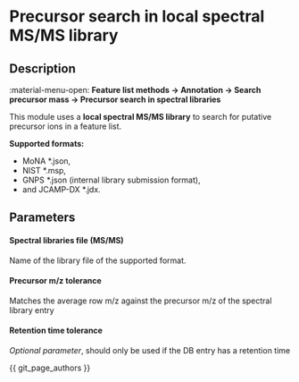 # **Precursor search in local spectral MS/MS library**

## **Description**

:material-menu-open: **Feature list methods → Annotation → Search precursor mass → Precursor search in spectral libraries**

This module uses a **local spectral MS/MS library** to search for putative precursor ions in a feature list.  

**Supported formats:** 

- MoNA *.json, 
- NIST *.msp, 
- GNPS *.json (internal library submission format), 
- and JCAMP-DX *.jdx.

## **Parameters**

#### **Spectral libraries file (MS/MS)**

Name of the library file of the supported format.

#### **Precursor m/z tolerance**

Matches the average row m/z against the precursor m/z of the spectral library entry

#### **Retention time tolerance**

_Optional parameter_, should only be used if the DB entry has a retention time

{{ git_page_authors }}